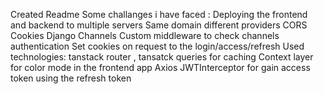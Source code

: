 Created Readme
Some challanges i have faced :
Deploying the frontend and backend to multiple servers
Same domain different providers
CORS Cookies
Django Channels
Custom middleware to check channels authentication
Set cookies on request to the login/access/refresh
Used technologies:
tanstack router , tansatck queries for caching
Context layer for color mode in the frontend app
Axios JWTInterceptor for gain access token using the refresh token

